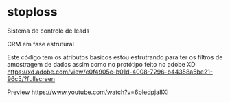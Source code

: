 # stoploss
Sistema de controle de leads

CRM em fase estrutural

Este código tem os atributos basicos estou estrutrando para ter os filtros de amostragem de dados
assim como no protótipo feito no adobe XD https://xd.adobe.com/view/e0f4905e-b01d-4008-7296-b44358a5be21-96c5/?fullscreen

Preview
https://www.youtube.com/watch?v=6bIedpja8XI
